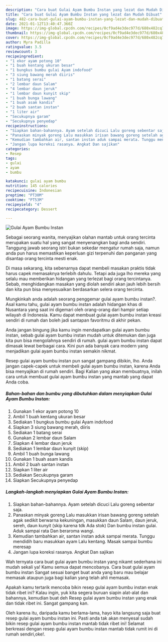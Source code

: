```yaml
---
description: "Cara buat Gulai Ayam Bumbu Instan yang lezat dan Mudah Dibuat"
title: "Cara buat Gulai Ayam Bumbu Instan yang lezat dan Mudah Dibuat"
slug: 482-cara-buat-gulai-ayam-bumbu-instan-yang-lezat-dan-mudah-dibuat
date: 2021-01-12T13:40:47.360Z
image: https://img-global.cpcdn.com/recipes/0cf9ad4e3dec977d/680x482cq70/gulai-ayam-bumbu-instan-foto-resep-utama.jpg
thumbnail: https://img-global.cpcdn.com/recipes/0cf9ad4e3dec977d/680x482cq70/gulai-ayam-bumbu-instan-foto-resep-utama.jpg
cover: https://img-global.cpcdn.com/recipes/0cf9ad4e3dec977d/680x482cq70/gulai-ayam-bumbu-instan-foto-resep-utama.jpg
author: Myra Padilla
ratingvalue: 3.5
reviewcount: 3
recipeingredient:
- "1 ekor ayam potong 10"
- "1 buah kentang ukuran besar"
- "1 bungkus bumbu gulai Ayam indofood"
- "3 siung bawang merah diiris"
- "1 batang serai"
- "2 lembar daun Salam"
- "4 lembar daun jeruk"
- "1 lembar daun kunyit skip"
- "1 buah bunga lawang"
- "1 buah asam kandis"
- "2 buah santan instan"
- "1 liter air"
- "Secukupnya garam"
- "Secukupnya penyedap"
recipeinstructions:
- "Siapkan bahan-bahannya. Ayam setelah dicuci Lalu goreng sebentar saja."
- "Panaskan minyak goreng Lalu masukkan irisan bawang goreng setelah agak sedikit berwarna kekuningan, masukkan daun Salam, daun jeruk, sereh, daun kunyit (skip karena tdk Ada stok) Dan bumbu instan gulai. Aduk sampai rata Dan beraroma wangi."
- "Kemudian tambahkan air, santan instan aduk sampai merata. Tunggu mendidih baru masukkan ayam Lalu kentang. Masak sampai bumbu meresap"
- "Jangan lupa koreksi rasanya. Angkat Dan sajikan"
categories:
- Resep
tags:
- gulai
- ayam
- bumbu

katakunci: gulai ayam bumbu 
nutrition: 145 calories
recipecuisine: Indonesian
preptime: "PT30M"
cooktime: "PT53M"
recipeyield: "4"
recipecategory: Dessert

---
```



![Gulai Ayam Bumbu Instan](https://img-global.cpcdn.com/recipes/0cf9ad4e3dec977d/680x482cq70/gulai-ayam-bumbu-instan-foto-resep-utama.jpg)

Sebagai seorang wanita, menyajikan olahan mantab untuk orang tercinta merupakan suatu hal yang sangat menyenangkan bagi anda sendiri. Tanggung jawab seorang istri bukan sekedar mengatur rumah saja, namun anda pun harus memastikan keperluan gizi terpenuhi dan panganan yang disantap orang tercinta mesti enak.

Di masa  sekarang, kita sebenarnya dapat membeli masakan praktis tidak harus capek memasaknya terlebih dahulu. Tetapi ada juga lho mereka yang selalu mau memberikan hidangan yang terlezat bagi orang tercintanya. Sebab, menghidangkan masakan yang diolah sendiri akan jauh lebih bersih dan kita pun bisa menyesuaikan berdasarkan selera orang tercinta. 



Mungkinkah anda adalah seorang penggemar gulai ayam bumbu instan?. Asal kamu tahu, gulai ayam bumbu instan adalah hidangan khas di Nusantara yang saat ini digemari oleh orang-orang dari hampir setiap wilayah di Indonesia. Kamu dapat membuat gulai ayam bumbu instan kreasi sendiri di rumah dan boleh jadi santapan favoritmu di akhir pekan.

Anda jangan bingung jika kamu ingin mendapatkan gulai ayam bumbu instan, sebab gulai ayam bumbu instan mudah untuk ditemukan dan juga kita pun bisa mengolahnya sendiri di rumah. gulai ayam bumbu instan dapat dimasak lewat berbagai cara. Kini pun ada banyak cara modern yang menjadikan gulai ayam bumbu instan semakin nikmat.

Resep gulai ayam bumbu instan pun sangat gampang dibikin, lho. Anda jangan capek-capek untuk membeli gulai ayam bumbu instan, karena Anda bisa menyajikan di rumah sendiri. Bagi Kalian yang akan membuatnya, inilah cara untuk membuat gulai ayam bumbu instan yang mantab yang dapat Anda coba.

<!--inarticleads1-->

##### Bahan-bahan dan bumbu yang dibutuhkan dalam menyiapkan Gulai Ayam Bumbu Instan:

1. Gunakan 1 ekor ayam potong 10
1. Ambil 1 buah kentang ukuran besar
1. Sediakan 1 bungkus bumbu gulai Ayam indofood
1. Siapkan 3 siung bawang merah, diiris
1. Sediakan 1 batang serai
1. Gunakan 2 lembar daun Salam
1. Siapkan 4 lembar daun jeruk
1. Sediakan 1 lembar daun kunyit (skip)
1. Ambil 1 buah bunga lawang
1. Gunakan 1 buah asam kandis
1. Ambil 2 buah santan instan
1. Siapkan 1 liter air
1. Sediakan Secukupnya garam
1. Siapkan Secukupnya penyedap




<!--inarticleads2-->

##### Langkah-langkah menyiapkan Gulai Ayam Bumbu Instan:

1. Siapkan bahan-bahannya. Ayam setelah dicuci Lalu goreng sebentar saja.
1. Panaskan minyak goreng Lalu masukkan irisan bawang goreng setelah agak sedikit berwarna kekuningan, masukkan daun Salam, daun jeruk, sereh, daun kunyit (skip karena tdk Ada stok) Dan bumbu instan gulai. Aduk sampai rata Dan beraroma wangi.
1. Kemudian tambahkan air, santan instan aduk sampai merata. Tunggu mendidih baru masukkan ayam Lalu kentang. Masak sampai bumbu meresap
1. Jangan lupa koreksi rasanya. Angkat Dan sajikan




Wah ternyata cara buat gulai ayam bumbu instan yang nikamt sederhana ini mudah sekali ya! Kamu semua dapat mencobanya. Cara buat gulai ayam bumbu instan Sangat sesuai banget buat anda yang baru mau belajar memasak ataupun juga bagi kalian yang telah ahli memasak.

Apakah kamu tertarik mencoba bikin resep gulai ayam bumbu instan enak tidak ribet ini? Kalau ingin, yuk kita segera buruan siapin alat-alat dan bahannya, kemudian buat deh Resep gulai ayam bumbu instan yang enak dan tidak ribet ini. Sangat gampang kan. 

Oleh karena itu, daripada kamu berlama-lama, hayo kita langsung saja buat resep gulai ayam bumbu instan ini. Pasti anda tak akan menyesal sudah bikin resep gulai ayam bumbu instan mantab tidak ribet ini! Selamat berkreasi dengan resep gulai ayam bumbu instan mantab tidak rumit ini di rumah sendiri,oke!.

